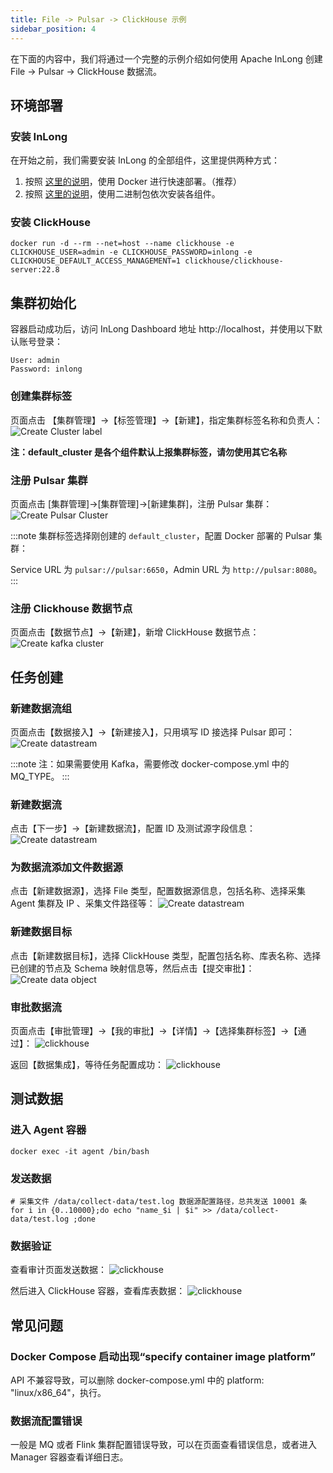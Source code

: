 ```yaml
---
title: File -> Pulsar -> ClickHouse 示例
sidebar_position: 4
---
```


在下面的内容中，我们将通过一个完整的示例介绍如何使用 Apache InLong 创建 File -> Pulsar -> ClickHouse 数据流。

## 环境部署
### 安装 InLong
在开始之前，我们需要安装 InLong 的全部组件，这里提供两种方式：
1. 按照 [这里的说明](deployment/docker.md)，使用 Docker 进行快速部署。（推荐）
2. 按照 [这里的说明](deployment/bare_metal.md)，使用二进制包依次安装各组件。

### 安装 ClickHouse
```shell
docker run -d --rm --net=host --name clickhouse -e CLICKHOUSE_USER=admin -e CLICKHOUSE_PASSWORD=inlong -e CLICKHOUSE_DEFAULT_ACCESS_MANAGEMENT=1 clickhouse/clickhouse-server:22.8
```

## 集群初始化
容器启动成功后，访问 InLong Dashboard 地址 http://localhost，并使用以下默认账号登录：
```
User: admin
Password: inlong
```

### 创建集群标签
页面点击 【集群管理】->【标签管理】->【新建】，指定集群标签名称和负责人：
![Create Cluster label](img/clickhouse/create_cluster_label.png)

**注：default_cluster 是各个组件默认上报集群标签，请勿使用其它名称**

### 注册 Pulsar 集群
页面点击 [集群管理]->[集群管理]->[新建集群]，注册 Pulsar 集群：
![Create Pulsar Cluster](img/create_pulsar_cluster.png)

:::note
集群标签选择刚创建的 `default_cluster`，配置 Docker 部署的 Pulsar 集群：

Service URL 为 `pulsar://pulsar:6650`，Admin URL 为 `http://pulsar:8080`。
:::

### 注册 Clickhouse 数据节点
页面点击【数据节点】→【新建】，新增 ClickHouse 数据节点：
![Create kafka cluster](img/clickhouse/datanode.png)

## 任务创建
### 新建数据流组
页面点击【数据接入】→【新建接入】，只用填写 ID 接选择 Pulsar 即可：
![Create datastream](img/clickhouse/pulsar_ingestion.png)

:::note
注：如果需要使用 Kafka，需要修改 docker-compose.yml 中的 MQ_TYPE。
:::

### 新建数据流
点击【下一步】→【新建数据流】，配置 ID 及测试源字段信息：
![Create datastream](img/clickhouse/pulsar_stream.png)

### 为数据流添加文件数据源
点击【新建数据源】，选择 File 类型，配置数据源信息，包括名称、选择采集 Agent 集群及 IP 、采集文件路径等：
![Create datastream](img/clickhouse/pulsar_source.png)

### 新建数据目标
点击【新建数据目标】，选择 ClickHouse 类型，配置包括名称、库表名称、选择已创建的节点及 Schema 映射信息等，然后点击【提交审批】：
![Create data object](img/clickhouse/pulsar_sink.png)

### 审批数据流
页面点击【审批管理】->【我的审批】->【详情】->【选择集群标签】->【通过】：
![clickhouse](img/clickhouse/pulsar_approval.png)

返回【数据集成】，等待任务配置成功：
![clickhouse](img/clickhouse/pulsar_approval_result.png)

## 测试数据
### 进入 Agent 容器
```
docker exec -it agent /bin/bash
```

### 发送数据
```
# 采集文件 /data/collect-data/test.log 数据源配置路径，总共发送 10001 条
for i in {0..10000};do echo "name_$i | $i" >> /data/collect-data/test.log ;done
```

### 数据验证
查看审计页面发送数据：
![clickhouse](img/clickhouse/pulsar_audit.png)

然后进入 ClickHouse 容器，查看库表数据：
![clickhouse](img/clickhouse/pulsar_table.png)

## 常见问题
### Docker Compose 启动出现“specify container image platform”
API 不兼容导致，可以删除 docker-compose.yml 中的 platform: "linux/x86_64"，执行。

### 数据流配置错误
一般是 MQ 或者 Flink 集群配置错误导致，可以在页面查看错误信息，或者进入 Manager 容器查看详细日志。